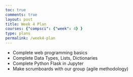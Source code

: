 ```yaml
---
toc: true
comments: true
layout: post
title: Week 4 Plan
courses: {"compsci": {"week": 4} }
type: plans
permalink: /week4-plan
---
```


- Complete web programming basics
- Complete Data Types, Lists, Dictionaries
- Complete Python Flask in Jupyter
- Make scrumboards with our group (agile methodology)

